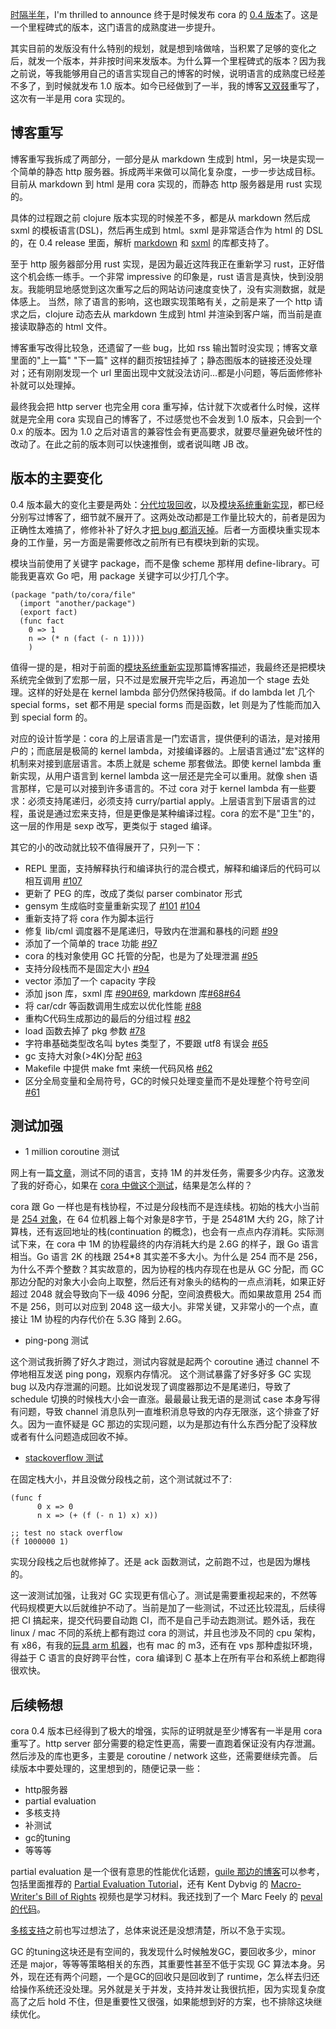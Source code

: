 [时隔半年](cora-0.3.md)，I'm thrilled to announce 终于是时候发布 cora 的 [0.4 版本](https://github.com/tiancaiamao/cora/releases/tag/v0.4.0)了。这是一个里程碑式的版本，这门语言的成熟度进一步提升。

其实目前的发版没有什么特别的规划，就是想到啥做啥，当积累了足够的变化之后，就发一个版本，并非按时间来发版本。为什么算一个里程碑式的版本？因为我之前说，等我能够用自己的语言实现自己的博客的时候，说明语言的成熟度已经差不多了，到时候就发布 1.0 版本。如今已经做到了一半，我的博客[又](go-org-mode-blog.md)[双](chicken-scheme-practice2.md)[叕](clojure-blog.md)重写了，这次有一半是用 cora 实现的。

## 博客重写

博客重写我拆成了两部分，一部分是从 markdown 生成到 html，另一块是实现一个简单的静态 http 服务器。拆成两半来做可以简化复杂度，一步一步达成目标。目前从 markdown 到 html 是用 cora 实现的，而静态 http 服务器是用 rust 实现的。

具体的过程跟之前 clojure 版本实现的时候差不多，都是从 markdown 然后成 sxml 的模板语言(DSL)，然后再生成到 html。sxml 是非常适合作为 html 的 DSL 的，在 0.4 release 里面，解析 [markdown](https://github.com/tiancaiamao/cora/tree/d90ad9e1604a2ea03327d95d436a77b0140b64ac/lib/md4c) 和 [sxml](https://github.com/tiancaiamao/cora/blob/d90ad9e1604a2ea03327d95d436a77b0140b64ac/lib/sxml.cora) 的库都支持了。

至于 http 服务器部分用 rust 实现，是因为最近这阵我正在重新学习 rust，正好借这个机会练一练手。一个非常 impressive 的印象是，rust 语言是真快，快到没朋友。我能明显地感觉到这次重写之后的网站访问速度变快了，没有实测数据，就是体感上。
当然，除了语言的影响，这也跟实现策略有关，之前是来了一个 http 请求之后，clojure 动态去从 markdown 生成到 html 并渲染到客户端，而当前是直接读取静态的 html 文件。

博客重写改得比较急，还遗留了一些 bug，比如 rss 输出暂时没实现；博客文章里面的"上一篇" "下一篇" 这样的翻页按钮挂掉了；静态图版本的链接还没处理对；还有刚刚发现一个 url 里面出现中文就没法访问...都是小问题，等后面修修补补就可以处理掉。

最终我会把 http server 也完全用 cora 重写掉，估计就下次或者什么时候，这样就是完全用 cora 实现自己的博客了，不过感觉也不会发到 1.0 版本，只会到一个 0.x 的版本。因为 1.0 之后对语言的兼容性会有更高要求，就要尽量避免破坏性的改动了。在此之前的版本则可以快速推倒，或者说叫瞎 JB 改。

## 版本的主要变化

0.4 版本最大的变化主要是两处：[分代垃圾回收](cora-generational-gc.md)，以及[模块系统重新实现](define-library.md)，都已经分别写过博客了，细节就不展开了。这两处改动都是工作量比较大的，前者是因为正确性太难搞了，修修补补了好久才[把 bug 都消灭掉](generation-gc-bugs.md)。后者一方面模块重实现本身的工作量，另一方面是需要修改之前所有已有模块到新的实现。

模块当前使用了关键字 package，而不是像 scheme 那样用 define-library。可能我更喜欢 Go 吧，用 package 关键字可以少打几个字。

```
(package "path/to/cora/file"
  (import "another/package")
  (export fact)
  (func fact
	0 => 1
	n => (* n (fact (- n 1))))
	)
```

值得一提的是，相对于前面的[模块系统重新实现](define-library.md)那篇博客描述，我最终还是把模块系统完全做到了宏那一层，只不过是宏展开完毕之后，再追加一个 stage 去处理。这样的好处是在 kernel lambda 部分仍然保持极简。if do lambda let 几个 special forms，set 都不用是 special forms 而是函数，let 则是为了性能而加入到 special form 的。

对应的设计哲学是：cora 的上层语言是一门宏语言，提供便利的语法，是对接用户的；而底层是极简的 kernel lambda，对接编译器的。上层语言通过"宏"这样的机制来对接到底层语言。本质上就是 scheme 那套做法。即使 kernel lambda 重新实现，从用户语言到 kernel lambda 这一层还是完全可以重用。就像 shen 语言那样，它是可以对接到许多语言的。不过 cora 对于 kernel lambda 有一些要求：必须支持尾递归，必须支持 curry/partial apply。上层语言到下层语言的过程，虽说是通过宏来支持，但是更像是某种编译过程。cora 的宏不是"卫生"的，这一层的作用是 sexp 改写，更类似于 staged 编译。

其它的小的改动就比较不值得展开了，只列一下：

- REPL 里面，支持解释执行和编译执行的混合模式，解释和编译后的代码可以相互调用 [#107](https://github.com/tiancaiamao/cora/pull/107)
- 更新了 PEG 的库，改成了类似 parser combinator 形式
- gensym 生成临时变量重新实现了 [#101](https://github.com/tiancaiamao/cora/pull/101) [#104](https://github.com/tiancaiamao/cora/pull/104)
- 重新支持了将 cora 作为脚本运行
- 修复 lib/cml 调度器不是尾递归，导致内在泄漏和暴栈的问题 [#99](https://github.com/tiancaiamao/cora/pull/99)
- 添加了一个简单的 trace 功能 [#97](https://github.com/tiancaiamao/cora/pull/97)
- cora 的栈对象使用 GC 托管的分配，也是为了处理泄漏 [#95](https://github.com/tiancaiamao/cora/pull/95)
- 支持分段栈而不是固定大小 [#94](https://github.com/tiancaiamao/cora/pull/94)
- vector 添加了一个 capacity 字段
- 添加 json 库，sxml 库 [#90](https://github.com/tiancaiamao/cora/pull/90)[#69](https://github.com/tiancaiamao/cora/pull/69), markdown 库[#68](https://github.com/tiancaiamao/cora/pull/68)[#64](https://github.com/tiancaiamao/cora/pull/64)
- 将 car/cdr 等函数调用生成宏以优化性能 [#88](https://github.com/tiancaiamao/cora/pull/88)
- 重构C代码生成那边的最后的分组过程 [#82](https://github.com/tiancaiamao/cora/pull/82)
- load 函数去掉了 pkg 参数 [#78](https://github.com/tiancaiamao/cora/pull/78)
- 字符串基础类型改名叫 bytes 类型了，不要跟 utf8 有误会 [#65](https://github.com/tiancaiamao/cora/pull/65)
- gc 支持大对象(>4K)分配 [#63](https://github.com/tiancaiamao/cora/pull/63)
- Makefile 中提供 make fmt 来统一代码风格 [#62](https://github.com/tiancaiamao/cora/pull/62)
- 区分全局变量和全局符号，GC的时候只处理变量而不是处理整个符号空间 [#61](https://github.com/tiancaiamao/cora/pull/61)

## 测试加强

- 1 million coroutine 测试

网上有一篇[文章](https://pkolaczk.github.io/memory-consumption-of-async/)，测试不同的语言，支持 1M 的并发任务，需要多少内存。这激发了我的好奇心，如果在 [cora 中做这个测试](https://github.com/tiancaiamao/cora/blob/d90ad9e1604a2ea03327d95d436a77b0140b64ac/test/benchmark/coroutine1m.cora)，结果是怎么样的？

cora 跟 Go 一样也是有栈协程，不过是分段栈而不是连续栈。初始的栈大小当前是 [254 对象](https://github.com/tiancaiamao/cora/blob/d90ad9e1604a2ea03327d95d436a77b0140b64ac/src/runtime.c#L31)，在 64 位机器上每个对象是8字节，于是 254*8*1M 大约 2G，除了计算栈，还有返回地址的栈(continuation 的概念)，也会有一点点内存消耗。实际测试下来，在 cora 中 1M 的协程最终的内存消耗大约是 2.6G 的样子，跟 Go 语言相当。Go 语言 2K 的栈跟 254*8 其实差不多大小。为什么是 254 而不是 256，为什么不弄个整数？其实故意的，因为协程的栈内存现在也是从 GC 分配，而 GC 那边分配的对象大小会向上取整，然后还有对象头的结构的一点点消耗，如果正好超过 2048 就会导致向下一级 4096 分配，空间浪费极大。而如果故意用 254 而不是 256，则可以对应到 2048 这一级大小。非常关键，又非常小的一个点，直接让 1M 协程的内存代价在 5.3G 降到 2.6G。

- ping-pong 测试

这个测试我折腾了好久才跑过，测试内容就是起两个 coroutine 通过 channel 不停地相互发送 ping pong，观察内存情况。
这个测试暴露了好多好多 GC 实现 bug 以及内存泄漏的问题。比如说发现了调度器那边不是尾递归，导致了 schedule 切换的时候栈大小会一直涨。最最最让我无语的是测试 case 本身写得有问题，导致 channel 消息队列一直堆积消息导致的内存无限涨，这个排查了好久。因为一直怀疑是 GC 那边的实现问题，以为是那边有什么东西分配了没释放或者有什么问题造成回收不掉。

- [stackoverflow 测试](https://github.com/tiancaiamao/cora/blob/d90ad9e1604a2ea03327d95d436a77b0140b64ac/test/benchmark/stackoverflow.cora)

在固定栈大小，并且没做分段栈之前，这个测试就过不了:

```
(func f
      0 x => 0
      n x => (+ (f (- n 1) x) x))

;; test no stack overflow
(f 1000000 1)
```

实现分段栈之后也就修掉了。还是 ack 函数测试，之前跑不过，也是因为爆栈的。

这一波测试加强，让我对 GC 实现更有信心了。测试是需要重视起来的，不然等代码规模更大以后就维护不动了。当前是加了一些测试，不过还比较混乱，后续得把 CI 搞起来，提交代码要自动跑 CI，而不是自己手动去跑测试。题外话，我在 linux / mac 不同的系统上都有跑过 cora 的测试，并且也涉及不同的 cpu 架构，有 x86，有我的[玩具 arm 机器](smart-am40.md)，也有 mac 的 m3，还有在 vps 那种虚拟环境，得益于 C 语言的良好跨平台性，cora 编译到 C 基本上在所有平台和系统上都跑得很欢快。

## 后续畅想

cora 0.4 版本已经得到了极大的增强，实际的证明就是至少博客有一半是用 cora 重写了。http server 部分需要的稳定性更高，需要一直跑着保证没有内存泄漏。然后涉及的库也更多，主要是 coroutine / network 这些，还需要继续完善。
后续版本中要处理的，这里想到的，随便记录一些：

- http服务器
- partial evaluation
- 多核支持
- 补测试
- gc的tuning
- 等等等

partial evaluation 是一个很有意思的性能优化话题，[guile 那边的博客](https://wingolog.org/archives/2011/10/11/partial-evaluation-in-guile)可以参考，包括里面推荐的 [Partial Evaluation Tutorial](https://www.cs.utexas.edu/~wcook/tutorial/)，还有 Kent Dybvig 的 [Macro-Writer's Bill of Rights](https://www.youtube.com/watch?v=LIEX3tUliHw) 视频也是学习材料。我还找到了一个 Marc Feely 的 [peval 的代码](https://www.cs.cmu.edu/Groups/AI/util/lang/scheme/code/eval/peval/peval.scm)。

[多核支持](cora-multicore-support.md)之前也写过想法了，总体来说还是没想清楚，所以不急于实现。

GC 的tuning这块还是有空间的，我发现什么时候触发GC，要回收多少，minor 还是 major，等等等策略相关的东西，其重要性甚至不低于实现 GC 算法本身。另外，现在还有两个问题，一个是GC的回收只是回收到了 runtime，怎么样去归还给操作系统还没处理。另外就是关于并发，支持并发让我很抗拒，因为实现复杂度高了之后 hold 不住，但是重要性又很强，如果能想到好的方案，也不排除这块继续优化。


